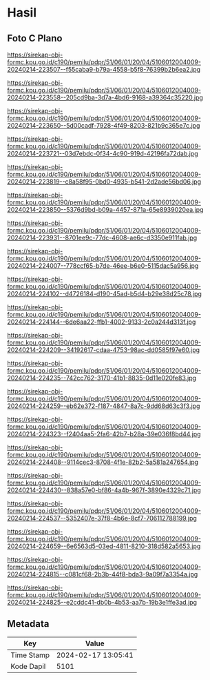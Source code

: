 # Hasil

## Foto C Plano

https://sirekap-obj-formc.kpu.go.id/c190/pemilu/pdpr/51/06/01/20/04/5106012004009-20240214-223507--f55caba9-b79a-4558-b5f8-76399b2b6ea2.jpg

https://sirekap-obj-formc.kpu.go.id/c190/pemilu/pdpr/51/06/01/20/04/5106012004009-20240214-223558--205cd9ba-3d7a-4bd6-9168-a39364c35220.jpg

https://sirekap-obj-formc.kpu.go.id/c190/pemilu/pdpr/51/06/01/20/04/5106012004009-20240214-223650--5d00cadf-7928-4f49-8203-821b9c365e7c.jpg

https://sirekap-obj-formc.kpu.go.id/c190/pemilu/pdpr/51/06/01/20/04/5106012004009-20240214-223721--03d7ebdc-0f34-4c90-919d-42196fa72dab.jpg

https://sirekap-obj-formc.kpu.go.id/c190/pemilu/pdpr/51/06/01/20/04/5106012004009-20240214-223819--c8a58f95-0bd0-4935-b541-2d2ade56bd06.jpg

https://sirekap-obj-formc.kpu.go.id/c190/pemilu/pdpr/51/06/01/20/04/5106012004009-20240214-223850--5376d9bd-b09a-4457-871a-65e8939020ea.jpg

https://sirekap-obj-formc.kpu.go.id/c190/pemilu/pdpr/51/06/01/20/04/5106012004009-20240214-223931--8701ee9c-77dc-4608-ae6c-d3350e911fab.jpg

https://sirekap-obj-formc.kpu.go.id/c190/pemilu/pdpr/51/06/01/20/04/5106012004009-20240214-224007--778ccf65-b7de-46ee-b6e0-5115dac5a956.jpg

https://sirekap-obj-formc.kpu.go.id/c190/pemilu/pdpr/51/06/01/20/04/5106012004009-20240214-224102--d4726184-d190-45ad-b5d4-b29e38d25c78.jpg

https://sirekap-obj-formc.kpu.go.id/c190/pemilu/pdpr/51/06/01/20/04/5106012004009-20240214-224144--6de6aa22-ffb1-4002-9133-2c0a244d313f.jpg

https://sirekap-obj-formc.kpu.go.id/c190/pemilu/pdpr/51/06/01/20/04/5106012004009-20240214-224209--34192617-cdaa-4753-98ac-dd0585f97e60.jpg

https://sirekap-obj-formc.kpu.go.id/c190/pemilu/pdpr/51/06/01/20/04/5106012004009-20240214-224235--742cc762-3170-41b1-8835-0d11e020fe83.jpg

https://sirekap-obj-formc.kpu.go.id/c190/pemilu/pdpr/51/06/01/20/04/5106012004009-20240214-224259--eb62e372-f187-4847-8a7c-9dd68d63c3f3.jpg

https://sirekap-obj-formc.kpu.go.id/c190/pemilu/pdpr/51/06/01/20/04/5106012004009-20240214-224323--f2404aa5-2fa6-42b7-b28a-39e036f8bd44.jpg

https://sirekap-obj-formc.kpu.go.id/c190/pemilu/pdpr/51/06/01/20/04/5106012004009-20240214-224408--9114cec3-8708-4f1e-82b2-5a581a247654.jpg

https://sirekap-obj-formc.kpu.go.id/c190/pemilu/pdpr/51/06/01/20/04/5106012004009-20240214-224430--838a57e0-bf86-4a4b-967f-3890e4329c71.jpg

https://sirekap-obj-formc.kpu.go.id/c190/pemilu/pdpr/51/06/01/20/04/5106012004009-20240214-224537--5352407e-37f8-4b6e-8cf7-706112788199.jpg

https://sirekap-obj-formc.kpu.go.id/c190/pemilu/pdpr/51/06/01/20/04/5106012004009-20240214-224659--6e6563d5-03ed-4811-8210-318d582a5653.jpg

https://sirekap-obj-formc.kpu.go.id/c190/pemilu/pdpr/51/06/01/20/04/5106012004009-20240214-224815--c081cf68-2b3b-44f8-bda3-9a09f7a3354a.jpg

https://sirekap-obj-formc.kpu.go.id/c190/pemilu/pdpr/51/06/01/20/04/5106012004009-20240214-224825--e2cddc41-db0b-4b53-aa7b-19b3e1ffe3ad.jpg


## Metadata

| Key        | Value               |
| ---------- | ------------------- |
| Time Stamp | 2024-02-17 13:05:41 |
| Kode Dapil | 5101                |



